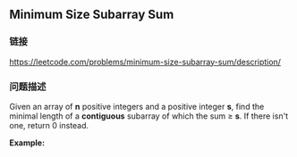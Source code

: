 ## Minimum Size Subarray Sum  
### 链接  
https://leetcode.com/problems/minimum-size-subarray-sum/description/  
### 问题描述
Given an array of **n** positive integers and a positive integer **s**, find the minimal length of a **contiguous** subarray of which the sum &ge; **s**. If there isn&#39;t one, return 0 instead.

**Example:&nbsp;**
